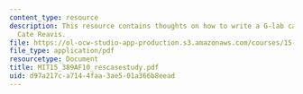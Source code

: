 ```yaml
---
content_type: resource
description: This resource contains thoughts on how to write a G-lab case study by
  Cate Reavis.
file: https://ol-ocw-studio-app-production.s3.amazonaws.com/courses/15-389a-global-entrepreneurship-lab-asia-pacific-fall-2010/d97a217ca7144faa3ae501a366b8eead_MIT15_389AF10_rescasestudy.pdf
file_type: application/pdf
resourcetype: Document
title: MIT15_389AF10_rescasestudy.pdf
uid: d97a217c-a714-4faa-3ae5-01a366b8eead
---
```

